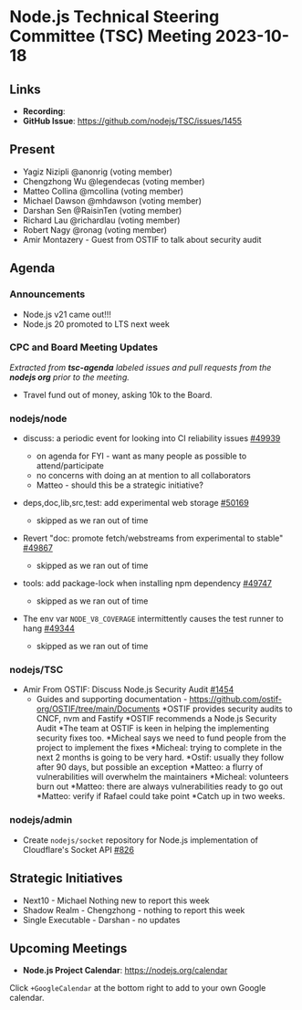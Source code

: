 # Node.js Technical Steering Committee (TSC) Meeting 2023-10-18

## Links

* **Recording**:  
* **GitHub Issue**: <https://github.com/nodejs/TSC/issues/1455>

## Present

* Yagiz Nizipli @anonrig (voting member)
* Chengzhong Wu @legendecas (voting member)
* Matteo Collina @mcollina (voting member)
* Michael Dawson @mhdawson (voting member)
* Darshan Sen @RaisinTen (voting member)
* Richard Lau @richardlau (voting member)
* Robert Nagy @ronag (voting member)
* Amir Montazery - Guest from OSTIF to talk about security audit

## Agenda

### Announcements

* Node.js v21 came out!!!
* Node.js 20 promoted to LTS next week

### CPC and Board Meeting Updates

*Extracted from **tsc-agenda** labeled issues and pull requests from the **nodejs org** prior to the meeting.*

* Travel fund out of money, asking 10k to the Board.

### nodejs/node

* discuss: a periodic event for looking into CI reliability issues [#49939](https://github.com/nodejs/node/issues/49939)
  * on agenda for FYI - want as many people as possible to attend/participate
  * no concerns with doing an at mention to all collaborators
  * Matteo - should this be a strategic initiative?

* deps,doc,lib,src,test: add experimental web storage [#50169](https://github.com/nodejs/node/pull/50169)
  * skipped as we ran out of time

* Revert "doc: promote fetch/webstreams from experimental to stable" [#49867](https://github.com/nodejs/node/pull/49867)
  * skipped as we ran out of time

* tools: add package-lock when installing npm dependency [#49747](https://github.com/nodejs/node/pull/49747)
  * skipped as we ran out of time

* The env var `NODE_V8_COVERAGE` intermittently causes the test runner to hang [#49344](https://github.com/nodejs/node/issues/49344)
  * skipped as we ran out of time

### nodejs/TSC

* Amir From OSTIF: Discuss Node.js Security Audit [#1454](https://github.com/nodejs/TSC/issues/1454)
  * Guides and supporting documentation - <https://github.com/ostif-org/OSTIF/tree/main/Documents>
*OSTIF provides security audits to CNCF, nvm and Fastify
*OSTIF recommends a Node.js Security Audit
*The team at OSTIF is keen in helping the implementing security fixes too.
*Micheal says we need to fund people from the project to implement the fixes
*Micheal: trying to complete in the next 2 months is going to be very hard.
*Ostif: usually they follow after 90 days, but possible an exception
*Matteo: a flurry of vulnerabilities will overwhelm the maintainers
*Micheal: volunteers burn out
*Matteo: there are always vulnerabilities ready to go out
*Matteo: verify if Rafael could take point
*Catch up in two weeks.

### nodejs/admin

* Create `nodejs/socket` repository for Node.js implementation of Cloudflare's Socket API [#826](https://github.com/nodejs/admin/issues/826)

## Strategic Initiatives

* Next10 - Michael Nothing new to report this week
* Shadow Realm - Chengzhong - nothing to report this week
* Single Executable - Darshan - no updates

## Upcoming Meetings

* **Node.js Project Calendar**: <https://nodejs.org/calendar>

Click `+GoogleCalendar` at the bottom right to add to your own Google calendar.
